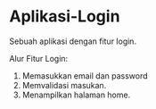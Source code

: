 # Aplikasi-Login
Sebuah aplikasi dengan fitur login.

Alur Fitur Login:

1. Memasukkan email dan password
2. Memvalidasi masukan.
3. Menampilkan halaman home.


